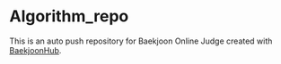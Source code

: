 # Algorithm_repo
This is an auto push repository for Baekjoon Online Judge created with [BaekjoonHub](https://github.com/BaekjoonHub/BaekjoonHub).
